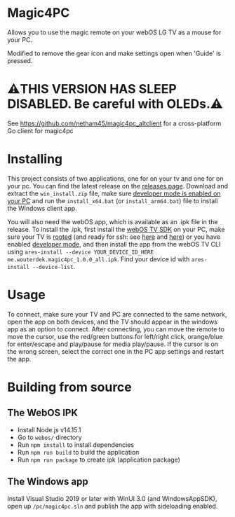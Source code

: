 # Magic4PC

Allows you to use the magic remote on your webOS LG TV as a mouse for your PC.

Modified to remove the gear icon and make settings open when 'Guide' is pressed.

# ⚠️THIS VERSION HAS SLEEP DISABLED. Be careful with OLEDs.⚠️

See https://github.com/netham45/magic4pc_altclient for a cross-platform Go client for magic4pc

# Installing

This project consists of two applications, one for on your tv and one for on your pc.
You can find the latest release on the [releases page](https://github.com/Wouterdek/magic4pc/releases).
Download and extract the `win_install.zip` file, make sure [developer mode is enabled on your PC](https://docs.microsoft.com/en-us/gaming/game-bar/guide/developer-mode) and run the `install_x64.bat` (or `install_arm64.bat`) file to install the Windows client app.

You will also need the webOS app, which is available as an .ipk file in the release.
To install the .ipk, first install the [webOS TV SDK](https://webostv.developer.lge.com/sdk/installation/download-installer/) on your PC, make sure your TV is [rooted](rootmy.tv) (and ready for ssh: see [here](https://webostv.developer.lge.com/develop/app-test/using-devmode-app#connectingTVandPC) and [here](https://github.com/webosbrew/webos-homebrew-channel/blob/main/README.md#development-tv-setup)) or you have enabled [developer mode](https://webostv.developer.lge.com/develop/app-test/using-devmode-app/), and then install the app from the webOS TV CLI using `ares-install --device YOUR_DEVICE_ID_HERE me.wouterdek.magic4pc_1.0.0_all.ipk`. Find your device id with `ares-install --device-list`.

# Usage

To connect, make sure your TV and PC are connected to the same network, open the app on both devices, and the TV should appear in the windows app as an option to connect.
After connecting, you can move the remote to move the cursor, use the red/green buttons for left/right click, orange/blue for enter/escape and play/pause for media play/pause.
If the cursor is on the wrong screen, select the correct one in the PC app settings and restart the app.

# Building from source

## The WebOS IPK
* Install Node.js v14.15.1
* Go to `webos/` directory
* Run `npm install` to install dependencies
* Run `npm run build` to build the application
* Run `npm run package` to create ipk (application package)

## The Windows app
Install Visual Studio 2019 or later with WinUI 3.0 (and WindowsAppSDK), open up `/pc/magic4pc.sln` and publish the app with sideloading enabled.
